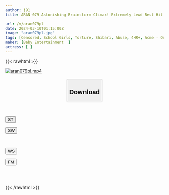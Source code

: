 ```yaml
---
author: j91
title: ARAN-079 Astonishing Brainstorm Climax! Extremely Lewd Best Hit Video Collection Juicy Abalone Twitching, Obscene Torture Of Honey Meat, Girls In Uniform's Incredible Orgasms! I'll Show You All The Worst Parts!

url: /v/aran079pl
date: 2024-03-10T01:15:00Z
image: "aran079pl.jpg"
tags: [Censored, School Girls, Torture, Shibari, Abuse, 4HR+, Acme · Orgasm	]
maker: [Baby Entertainment  ]
actress: [ ]
---
```



{{< rawhtml >}}

<div class="video" data-videoid="3Ok2Zez8oQHdQm8">
    <a href="javascript:;">
        <img src="/v/aran079pl/aran079pl.jpg" width="WIDTH" height="HEIGHT" alt="aran079pl.mp4" loading="lazy">
    </a>
</div>

<script type="text/javascript" src="https://j91.asia/asset/on-demand-st.js"></script>

<br>
  <link rel="stylesheet" href="https://j91.asia/asset/bs5.css">
  
  <center>
  <button class="btn btn-primary" type="button" data-bs-toggle="collapse" data-bs-target=".multi-collapse" aria-expanded="false" aria-controls="multiCollapseExample1 multiCollapseExample2"><h2>Download</h2></button></center>
</p>
<div class="row">
  <div class="col">
    <div class="collapse multi-collapse" id="multiCollapseExample1">
      <div class="card card-body">
	      	      <br>
<div class="buttons">  
<p><a href="https://streamtape.to/v/3Ok2Zez8oQHdQm8" target="_blank"><button class="btn-hover color-3"><i class="fa fa-download"></i> ST</button></a></p>
<p><a href="https://cdnwish.com/hn34hrmgx3vs" target="_blank"><button class="btn-hover color-2"><i class="fa fa-download"></i> SW</button></a></p></div>
    </div>
  </div>
</div>
  <div class="col">
    <div class="collapse multi-collapse" id="multiCollapseExample2">
      <div class="card card-body">
	      <br>
<div class="buttons">
<p><a href="https://wolfstream.tv/xhylnc9vctpu"><button class="btn-hover color-9"><i class="fa fa-download"></i> WS</button></a></p>
<p><a href="https://filemoon.sx/d/fgynjjbsartw"><button class="btn-hover color-8"><i class="fa fa-download"></i> FM</button></a></p></div>
<br><br>
      </div>
    </div>
  </div>
</div>

{{< /rawhtml >}}